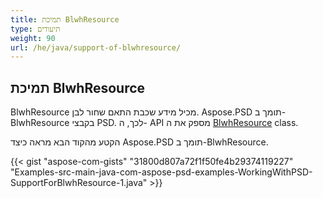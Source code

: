 ```yaml
---
title: תמיכת BlwhResource
type: תיעודים
weight: 90
url: /he/java/support-of-blwhresource/
---
```


## **תמיכת BlwhResource**
BlwhResource מכיל מידע שכבת התאם שחור לבן. Aspose.PSD תומך ב-BlwhResource בקבצי PSD. לכך, ה- API מספק את ה [BlwhResource](https://reference.aspose.com/java/psd/com.aspose.psd.fileformats.psd.layers.layerresources/BlwhResource) class.

הקטע מהקוד הבא מראה כיצד Aspose.PSD תומך ב-BlwhResource.

{{< gist "aspose-com-gists" "31800d807a72f1f50fe4b29374119227" "Examples-src-main-java-com-aspose-psd-examples-WorkingWithPSD-SupportForBlwhResource-1.java" >}}

